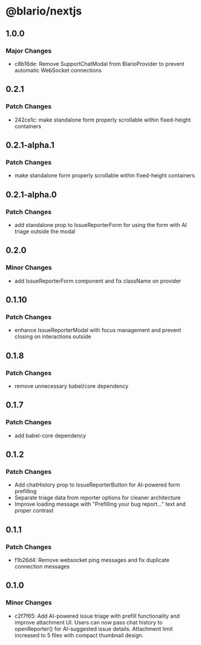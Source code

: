 # @blario/nextjs

## 1.0.0

### Major Changes

- c8b16de: Remove SupportChatModal from BlarioProvider to prevent automatic WebSocket connections

## 0.2.1

### Patch Changes

- 242ce1c: make standalone form properly scrollable within fixed-height containers

## 0.2.1-alpha.1

### Patch Changes

- make standalone form properly scrollable within fixed-height containers

## 0.2.1-alpha.0

### Patch Changes

- add standalone prop to IssueReporterForm for using the form with AI triage outside the modal

## 0.2.0

### Minor Changes

- add IssueReporterForm component and fix className on provider

## 0.1.10

### Patch Changes

- enhance IssueReporterModal with focus management and prevent closing on interactions outside

## 0.1.8

### Patch Changes

- remove unnecessary babel/core dependency

## 0.1.7

### Patch Changes

- add babel-core dependency

## 0.1.2

### Patch Changes

- Add chatHistory prop to IssueReporterButton for AI-powered form prefilling
- Separate triage data from reporter options for cleaner architecture
- Improve loading message with "Prefilling your bug report..." text and proper contrast

## 0.1.1

### Patch Changes

- f1b26d4: Remove websocket ping messages and fix duplicate connection messages

## 0.1.0

### Minor Changes

- c2f7f65: Add AI-powered issue triage with prefill functionality and improve attachment UI. Users can now pass chat history to openReporter() for AI-suggested issue details. Attachment limit increased to 5 files with compact thumbnail design.

